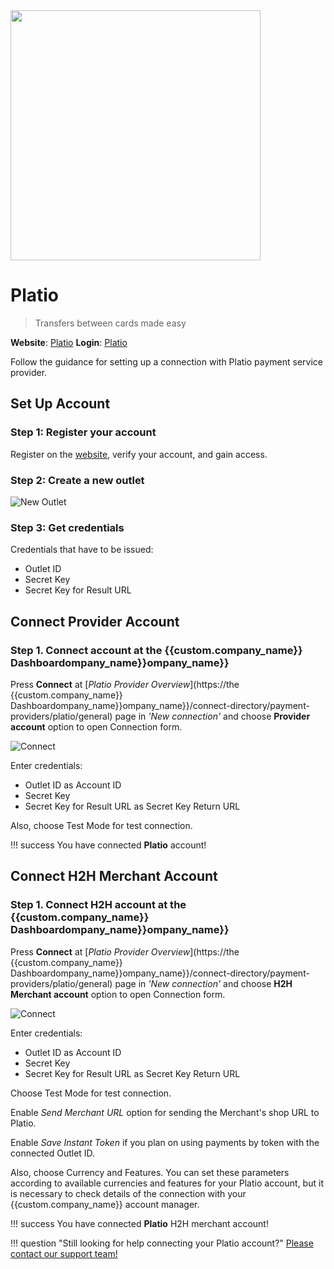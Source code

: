 <img src="https://static.openfintech.io/payment_providers/platio/logo.svg?w=400" width="400px" >

# Platio

> Transfers between cards made easy

**Website**: [Platio](https://platio.com/)
**Login**: [Platio](https://w.platio.com/sign-in)

Follow the guidance for setting up a connection with Platio payment service provider.

## Set Up Account

### Step 1: Register your account

Register on the [website](https://w.platio.com/sign-up), verify your account, and gain access.

### Step 2: Create a new outlet

![New Outlet](images/platio-ui.png)

### Step 3: Get credentials

Credentials that have to be issued:

* Outlet ID
* Secret Key
* Secret Key for Result URL

## Connect Provider Account

### Step 1. Connect account at the {{custom.company_name}} Dashboardompany_name}}ompany_name}}

Press **Connect** at [*Platio Provider Overview*](https://the {{custom.company_name}} Dashboardompany_name}}ompany_name}}/connect-directory/payment-providers/platio/general) page in *'New connection'* and choose **Provider account** option to open Connection form.

![Connect](images/provider-account.png)

Enter credentials:

* Outlet ID as Account ID
* Secret Key
* Secret Key for Result URL as Secret Key Return URL

Also, choose Test Mode for test connection.

!!! success
    You have connected **Platio** account!

## Connect H2H Merchant Account

### Step 1. Connect H2H account at the {{custom.company_name}} Dashboardompany_name}}ompany_name}}

Press **Connect** at [*Platio Provider Overview*](https://the {{custom.company_name}} Dashboardompany_name}}ompany_name}}/connect-directory/payment-providers/platio/general) page in *'New connection'* and choose **H2H Merchant account** option to open Connection form.

![Connect](images/h2h-merchant-account.png)

Enter credentials:

* Outlet ID as Account ID
* Secret Key
* Secret Key for Result URL as Secret Key Return URL

Choose Test Mode for test connection.

Enable *Send Merchant URL* option for sending the Merchant's shop URL to Platio.

Enable *Save Instant Token* if you plan on using payments by token with the connected Outlet ID.

Also, choose Currency and Features. You can set these parameters according to available currencies and features for your Platio account, but it is necessary to check details of the connection with your {{custom.company_name}} account manager.

!!! success
    You have connected **Platio** H2H merchant account!

!!! question "Still looking for help connecting your Platio account?"
    [Please contact our support team!](mailto:{{custom.support_email}}ompany_name}}ompany_name}})
